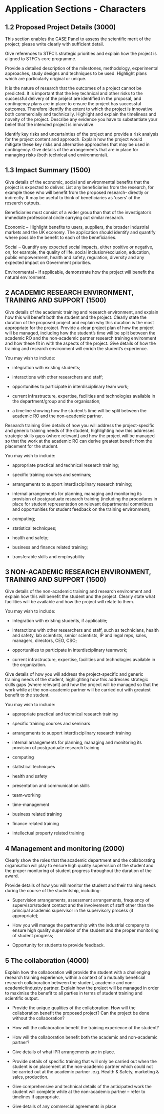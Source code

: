 # Application Sections - Characters

## 1.2 Proposed Project Details (3000)

This section enables the CASE Panel to assess the scientific merit of the project; please write clearly with sufficient detail.

Give references to STFC’s strategic priorities and explain how the project is aligned to STFC’s core programme.

Provide a detailed description of the milestones, methodology, experimental approaches, study designs and techniques to be used. Highlight plans which are particularly original or unique.

It is the nature of research that the outcomes of a project cannot be predicted. It is important that the key technical and other risks to the successful delivery of the project are identified in the proposal, and contingency plans are in place to ensure the project has successful outcomes. Therefore identify the extent to which the project is innovative both commercially and technically. Highlight and explain the timeliness and novelty of the project. Describe any evidence you have to substantiate your belief that the intended project is innovative.

Identify key risks and uncertainties of the project and provide a risk analysis for the project content and approach. Explain how the project would mitigate these key risks and alternative approaches that may be used in contingency. Give details of the arrangements that are in place for managing risks (both technical and environmental).


## 1.3 Impact Summary (1500)
Give details of the economic, social and environmental benefits that the project is expected to deliver. List any beneficiaries from the research, for example those who will benefit from the proposed research- directly or indirectly. It may be useful to think of beneficiaries as ‘users’ of the research outputs.

Beneficiaries must consist of a wider group than that of the investigator’s immediate professional circle carrying out similar research.

Economic – Highlight benefits to users, suppliers, the broader industrial markets and the UK economy. The application should identify and quantify where possible the benefit to each of the beneficiaries.

Social – Quantify any expected social impacts, either positive or negative, on, for example, the quality of life, social inclusion/exclusion, education, public empowerment, health and safety, regulation, diversity and any expected impact on Government priorities.

Environmental – If applicable, demonstrate how the project will benefit the natural environment.

## 2  ACADEMIC RESEARCH ENVIRONMENT, TRAINING AND SUPPORT (1500)  
Give details of the academic training and research environment, and explain how this will benefit both the student and the project. Clearly state the duration of the proposed project and explain why this duration is the most appropriate for the project. Provide a clear project plan of how the project will be managed, including how the student’s time will be split between the academic RO and the non-academic partner research training environment and how these fit in with the aspects of the project. Give details of how the training and research environment will enrich the student’s experience.

You may wish to include:

* integration with existing students;

* interactions with other researchers and staff;

* opportunities to participate in interdisciplinary team work;

* current infrastructure, expertise, facilities and technologies available in the department/group and the organisation;

* a timeline showing how the student’s time will be split between the academic RO and the non-academic partner.

Research training
Give details of how you will address the project-specific and generic training needs of the student, highlighting how this addresses strategic skills gaps (where relevant) and how the project will be managed so that the work at the academic RO can derive greatest benefit from the placement for the student.

You may wish to include:

* appropriate practical and technical research training;

* specific training courses and seminars;

* arrangements to support interdisciplinary research training;

* internal arrangements for planning, managing and monitoring its provision of postgraduate research training (including the procedures in place for student representation on relevant departmental committees and opportunities for student feedback on the training environment);

* computing;

* statistical techniques;

* health and safety;

* business and finance related training;

* transferable skills and employability

## 3  NON-ACADEMIC RESEARCH ENVIRONMENT, TRAINING AND SUPPORT (1500)  
Give details of the non-academic training and research environment and explain how this will benefit the student and the project. Clearly state what facilities will be available and how the project will relate to them.

You may wish to include:

* Integration with existing students, if applicable;

* interactions with other researchers and staff, such as technicians, health and safety, lab scientists, senior scientists, IP and legal reps, sales, managers, directors, CEO, CSO;

* opportunities to participate in interdisciplinary teamwork;

* current infrastructure, expertise, facilities and technologies available in the organization.

Give details of how you will address the project-specific and generic training needs of the student, highlighting how this addresses strategic skills gaps (where relevant) and how the project will be managed so that the work while at the non-academic partner will be carried out with greatest benefit to the student.

You may wish to include:

* appropriate practical and technical research training

* specific training courses and seminars

* arrangements to support interdisciplinary research training

* internal arrangements for planning, managing and monitoring its provision of postgraduate research training

* computing

* statistical techniques

* health and safety

* presentation and communication skills

* team-working

* time-management

* business related training

* finance related training

* Intellectual property related training


## 4 Management and monitoring (2000)
Clearly show the roles that the academic department and the collaborating organisation will play to ensure high quality supervision of the student and the proper monitoring of student progress throughout the duration of the award.

Provide details of how you will monitor the student and their training needs during the course of the studentship, including:

* Supervision arrangements, assessment arrangements, frequency of supervisor/student contact and the involvement of staff other than the principal academic supervisor in the supervisory process (if appropriate);

* How you will manage the partnership with the industrial company to ensure high quality supervision of the student and the proper monitoring of student progress;

* Opportunity for students to provide feedback.

## 5 The collaboration (4000)
Explain how the collaboration will provide the student with a challenging research training experience, within a context of a mutually beneficial research collaboration between the student, academic and non-academic/industry partner. Explain how the project will be managed in order to maximise the benefit to all parties in terms of student training and scientific output.

* Provide the unique qualities of the collaboration. How will the collaboration benefit the proposed project? Can the project be done without the collaboration?

* How will the collaboration benefit the training experience of the student?

* How will the collaboration benefit both the academic and non-academic partner?

* Give details of what IPR arrangements are in place.

* Provide details of specific training that will only be carried out when the student is on placement at the non-academic partner which could not be carried out at the academic partner .e.g. Health & Safety, marketing & sales, production.

* Give comprehensive and technical details of the anticipated work the student will complete while at the non-academic partner – refer to timelines if appropriate.

* Give details of any commercial agreements in place
